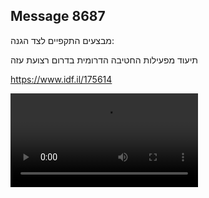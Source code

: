## Message 8687

מבצעים התקפיים לצד הגנה:

תיעוד מפעילות החטיבה הדרומית בדרום רצועת עזה

https://www.idf.il/175614

![Video](8687/8687_media.mp4)
